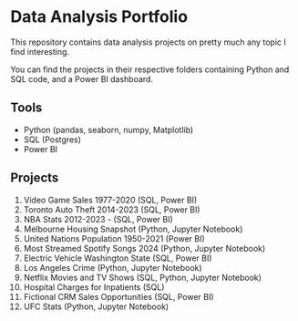 # Data Analysis Portfolio
This repository contains data analysis projects on pretty much any topic I find interesting.

You can find the projects in their respective folders containing Python and SQL code, and a Power BI dashboard.

## Tools
- Python (pandas, seaborn, numpy, Matplotlib)
- SQL (Postgres)
- Power BI

## Projects
1. Video Game Sales 1977-2020 (SQL, Power BI)
2. Toronto Auto Theft 2014-2023 (SQL, Power BI)
3. NBA Stats 2012-2023 - (SQL, Power BI)
4. Melbourne Housing Snapshot (Python, Jupyter Notebook)
5. United Nations Population 1950-2021 (Power BI)
6. Most Streamed Spotify Songs 2024 (Python, Jupyter Notebook)
7. Electric Vehicle Washington State (SQL, Power BI)
8. Los Angeles Crime (Python, Jupyter Notebook)
9. Netflix Movies and TV Shows (SQL, Python, Jupyter Notebook)
10. Hospital Charges for Inpatients (SQL)
11. Fictional CRM Sales Opportunities (SQL, Power BI)
12. UFC Stats (Python, Jupyter Notebook)

